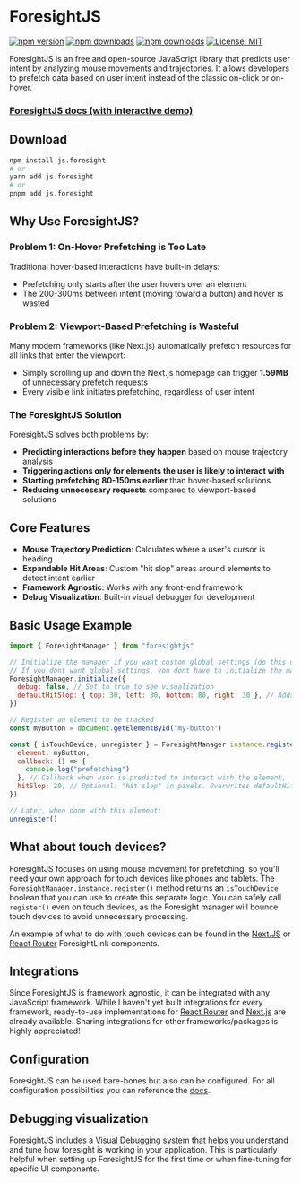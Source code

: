 # ForesightJS

[![npm version](https://img.shields.io/npm/v/js.foresight.svg)](https://www.npmjs.com/package/js.foresight)
[![npm downloads](https://img.shields.io/npm/dm/js.foresight.svg)](https://www.npmjs.com/package/js.foresight)
[![npm downloads](https://img.shields.io/npm/dt/js.foresight.svg)](https://www.npmjs.com/package/js.foresight)
[![License: MIT](https://img.shields.io/badge/License-MIT-yellow.svg)](https://opensource.org/licenses/MIT)

ForesightJS is an free and open-source JavaScript library that predicts user intent by analyzing mouse movements and trajectories. It allows developers to prefetch data based on user intent instead of the classic on-click or on-hover.

### [ForesightJS docs (with interactive demo)](https://foresightjs.com/)

## Download

```bash
npm install js.foresight
# or
yarn add js.foresight
# or
pnpm add js.foresight
```

## Why Use ForesightJS?

### Problem 1: On-Hover Prefetching is Too Late

Traditional hover-based interactions have built-in delays:

- Prefetching only starts after the user hovers over an element
- The 200-300ms between intent (moving toward a button) and hover is wasted

### Problem 2: Viewport-Based Prefetching is Wasteful

Many modern frameworks (like Next.js) automatically prefetch resources for all links that enter the viewport:

- Simply scrolling up and down the Next.js homepage can trigger **1.59MB** of unnecessary prefetch requests
- Every visible link initiates prefetching, regardless of user intent

### The ForesightJS Solution

ForesightJS solves both problems by:

- **Predicting interactions before they happen** based on mouse trajectory analysis
- **Triggering actions only for elements the user is likely to interact with**
- **Starting prefetching 80-150ms earlier** than hover-based solutions
- **Reducing unnecessary requests** compared to viewport-based solutions

## Core Features

- **Mouse Trajectory Prediction**: Calculates where a user's cursor is heading
- **Expandable Hit Areas**: Custom "hit slop" areas around elements to detect intent earlier
- **Framework Agnostic**: Works with any front-end framework
- **Debug Visualization**: Built-in visual debugger for development

## Basic Usage Example

```javascript
import { ForesightManager } from "foresightjs"

// Initialize the manager if you want custom global settings (do this once at app startup)
// If you dont want global settings, you dont have to initialize the manager
ForesightManager.initialize({
  debug: false, // Set to true to see visualization
  defaultHitSlop: { top: 30, left: 30, bottom: 80, right: 30 }, // Adds invisible margin around an element to increase its hitbox
})

// Register an element to be tracked
const myButton = document.getElementById("my-button")

const { isTouchDevice, unregister } = ForesightManager.instance.register({
  element: myButton,
  callback: () => {
    console.log("prefetching")
  }, // Callback when user is predicted to interact with the element,
  hitSlop: 20, // Optional: "hit slop" in pixels. Overwrites defaultHitSlop
})

// Later, when done with this element:
unregister()
```

## What about touch devices?

ForesightJS focuses on using mouse movement for prefetching, so you'll need your own approach for touch devices like phones and tablets. The `ForesightManager.instance.register()` method returns an `isTouchDevice` boolean that you can use to create this separate logic. You can safely call `register()` even on touch devices, as the Foresight manager will bounce touch devices to avoid unnecessary processing.

An example of what to do with touch devices can be found in the [Next.JS](https://foresightjs.com/docs/integrations/nextjs) or [React Router](https://foresightjs.com/docs/integrations/react) ForesightLink components.

## Integrations

Since ForesightJS is framework agnostic, it can be integrated with any JavaScript framework. While I haven't yet built integrations for every framework, ready-to-use implementations for [React Router](https://foresightjs.com/docs/integrations/react) and [Next.js](https://foresightjs.com/docs/integrations/nextjs) are already available. Sharing integrations for other frameworks/packages is highly appreciated!

## Configuration

ForesightJS can be used bare-bones but also can be configured. For all configuration possibilities you can reference the [docs](https://foresightjs.com/docs/config).

## Debugging visualization

ForesightJS includes a [Visual Debugging](https://foresightjs.com/docs/debugging) system that helps you understand and tune how foresight is working in your application. This is particularly helpful when setting up ForesightJS for the first time or when fine-tuning for specific UI components.
